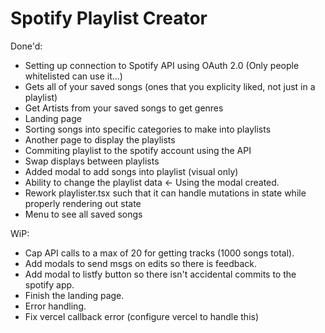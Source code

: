 # Spotify Playlist Creator

Done'd:
- Setting up connection to Spotify API using OAuth 2.0 (Only people whitelisted can use it...)
- Gets all of your saved songs (ones that you explicity liked, not just in a playlist)
- Get Artists from your saved songs to get genres
- Landing page
- Sorting songs into specific categories to make into playlists
- Another page to display the playlists
- Commiting playlist to the spotify account using the API
- Swap displays between playlists
- Added modal to add songs into playlist (visual only)
- Ability to change the playlist data <- Using the modal created.
- Rework playlister.tsx such that it can handle mutations in state while properly rendering out state
- Menu to see all saved songs

WiP:
- Cap API calls to a max of 20 for getting tracks (1000 songs total).
- Add modals to send msgs on edits so there is feedback.
- Add modal to listfy button so there isn't accidental commits to the spotify app.
- Finish the landing page.
- Error handling.
- Fix vercel callback error (configure vercel to handle this)
